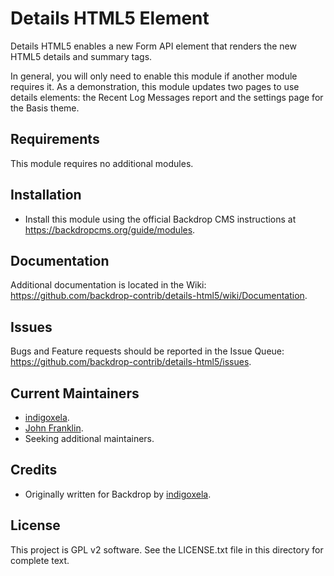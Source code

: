 Details HTML5 Element
=====================

Details HTML5 enables a new Form API element that renders the new HTML5 details
and summary tags.

In general, you will only need to enable this module if another module requires
it.  As a demonstration, this module updates two pages to use details elements:
the Recent Log Messages report and the settings page for the Basis theme.

Requirements
------------

This module requires no additional modules.

Installation
------------

- Install this module using the official Backdrop CMS instructions at
  https://backdropcms.org/guide/modules.

Documentation
-------------

Additional documentation is located in the Wiki:
https://github.com/backdrop-contrib/details-html5/wiki/Documentation.

Issues
------

Bugs and Feature requests should be reported in the Issue Queue:
https://github.com/backdrop-contrib/details-html5/issues.

Current Maintainers
-------------------

- [indigoxela](https://github.com/indigoxela).
- [John Franklin](https://github.com/jlfranklin).
- Seeking additional maintainers.

Credits
-------

- Originally written for Backdrop by [indigoxela](https://github.com/indigoxela).

License
-------

This project is GPL v2 software.
See the LICENSE.txt file in this directory for complete text.

